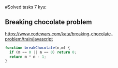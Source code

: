 #Solved tasks 7 kyu:
## Breaking chocolate problem
https://www.codewars.com/kata/breaking-chocolate-problem/train/javascript
```javascript
function breakChocolate(n,m) { 
  if (m == 0 || n == 0) return 0;
  return m * n - 1;
}
```
